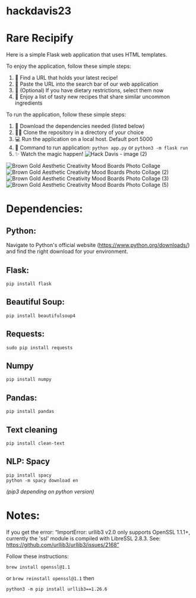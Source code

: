 # hackdavis23
# Rare Recipify

Here is a simple Flask web application that uses HTML templates. 

To enjoy the application, follow these simple steps:
1. :link: Find a URL that holds your latest recipe! 
2. 	:mag_right: Paste the URL into the search bar of our web application 
3. 	:leafy_green: \(Optional) If you have dietary restrictions, select them now
4. 	:shallow_pan_of_food: Enjoy a list of tasty new recipes that share similar uncommon ingredients

To run the application, follow these simple steps:
1. :battery: Download the dependencies needed (listed below)
2. :woman_technologist: Clone the repository in a directory of your choice
3. :computer: Run the application on a local host. Default port 5000
4. :snake: Command to run application:  ```python app.py``` or   ```python3 -m flask run```
5. :sparkles: Watch the magic happen!
![Hack Davis - image (2)](https://github.com/ainekeenan/hackdavis23/assets/100050987/86986281-cf5e-4d85-ac94-d35ac18cc4d0)

![Brown Gold Aesthetic Creativity Mood Boards Photo Collage](https://github.com/ainekeenan/hackdavis23/assets/100050987/25fef853-f664-4769-99e7-f7bf8fbf5573)
![Brown Gold Aesthetic Creativity Mood Boards Photo Collage (2)](https://github.com/ainekeenan/hackdavis23/assets/100050987/f10c55e1-b0ce-4fee-ba5f-5cb088a51062)
![Brown Gold Aesthetic Creativity Mood Boards Photo Collage (3)](https://github.com/ainekeenan/hackdavis23/assets/100050987/ea41b011-fad0-4e67-9193-ccb53cbb7f04)
![Brown Gold Aesthetic Creativity Mood Boards Photo Collage (5)](https://github.com/ainekeenan/hackdavis23/assets/100050987/1165f24f-8bf7-443b-b741-d54f91b46f9c)




# **Dependencies:**

## **Python:** 
Navigate to Python's official website (https://www.python.org/downloads/) and find the right download for your environment. 
## **Flask:**
```
pip install flask    
```
## **Beautiful Soup:**
```
pip install beautifulsoup4  
  ```
## **Requests:**
```
sudo pip install requests  
  ```
## **Numpy**
 ```
pip install numpy
 ```
## **Pandas:**
```
pip install pandas
  ```
## **Text cleaning**
```
pip install clean-text
```
## **NLP: Spacy**
```
pip install spacy
python -m spacy download en
  ```

 *(pip3 depending on python version)*

# **Notes:**

If you get the error:
“ImportError: urllib3 v2.0 only supports OpenSSL 1.1.1+, currently the 'ssl' module is compiled with LibreSSL 2.8.3. See: https://github.com/urllib3/urllib3/issues/2168”
 
 Follow these instructions:
```
brew install openssl@1.1 
```
or ```brew reinstall openssl@1.1```
then 
```
python3 -m pip install urllib3==1.26.6  
```


